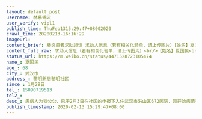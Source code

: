 ```yaml
---
layout: default_post
username: 林慕锦云
user_verify: vipl1
publish_time: ThuFeb1315:29:47+08002020
crawl_time: 20200213-16:16:29
imageurl: 
content_brief: 肺炎患者求助超话 求助人信息（若有相关化验单，请上传图片）【姓名】夏国民【年龄】68【所在城市】武汉市【所在小区、社区】黎明新居 黎明社区【患病时间】1月29日【联系方式】15090719513【其他紧急联系人】【病情描述】患病人为我公公，已于2月3日在社区的申报下入住武汉市洪山区672医 ...全文
content_full_raw: 求助人信息（若有相关化验单，请上传图片）<br/>【姓名】夏国民<br/>【年龄】68<br/>【所在城市】武汉市<br/>【所在小区、社区】黎明新居黎明社区<br/>【患病时间】1月29日<br/>【联系方式】15090719513<br/>【其他紧急联系人】<br/>【病情描述】<br/>患病人为我公公，已于2月3日在社区的申报下入住武汉市洪山区672医院，刚开始病情稳定，但现在已病危(已经签了病危通知书)，急需转入条件更好的医院。672医院多次上报请求转院均被打回(原因据说是年纪大于65)，医生建议我自己联系医院。告知社区社区说已上报，但是已经等了两天均没有消息。病人有呼吸困难，但医院却没有呼吸机(普通呼吸机没有用，至少要icu标准)。我老公是医务人员，之前一直奋战在一线，现在不得已被隔离，家人生病却爱莫能助，恳求大家帮助我公公转到更好一点的医院。
status_url: https://m.weibo.cn/status/4471528723105474
name_: 夏国民
age_: 68
city_: 武汉市
address_: 黎明新居黎明社区
since_: 1月29日
tel_: 15090719513
tel2_: 
desc_: 患病人为我公公，已于2月3日在社区的申报下入住武汉市洪山区672医院，刚开始病情稳定，但现在已病危(已经签了病危通知书)，急需转入条件更好的医院。672医院多次上报请求转院均被打回(原因据说是年纪大于65)，医生建议我自己联系医院。告知社区社区说已上报，但是已经等了两天均没有消息。病人有呼吸困难，但医院却没有呼吸机(普通呼吸机没有用，至少要icu标准)。我老公是医务人员，之前一直奋战在一线，现在不得已被隔离，家人生病却爱莫能助，恳求大家帮助我公公转到更好一点的医院。
publish_timestamp: 2020-02-13 15:29:47+08:00
---
```


